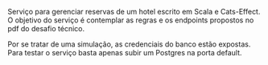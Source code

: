 Serviço para gerenciar reservas de um hotel escrito em Scala e Cats-Effect.
O objetivo do serviço é contemplar as regras e os endpoints propostos no pdf do desafio técnico.

Por se tratar de uma simulação, as credenciais do banco estão expostas.
Para testar o serviço basta apenas subir um Postgres na porta default.
